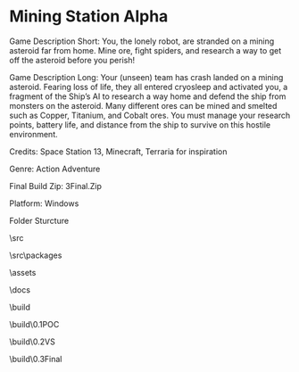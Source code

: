 # Mining Station Alpha

Game Description Short: You, the lonely robot, are stranded on a mining asteroid far from home. Mine ore, fight spiders, and research a way to get off the asteroid before you perish!

Game Description Long: Your (unseen) team has crash landed on a mining asteroid. Fearing loss of life, they all entered cryosleep and activated you, a fragment of the Ship’s AI to research a way home and defend the ship from monsters on the asteroid. Many different ores can be mined and smelted such as Copper, Titanium, and Cobalt ores. You must manage your research points, battery life, and distance from the ship to survive on this hostile environment. 

Credits: Space Station 13, Minecraft, Terraria for inspiration

Genre: Action Adventure

Final Build Zip: 3Final.Zip

Platform: Windows


Folder Sturcture

\src

\src\packages

\assets

\docs

\build

\build\0.1POC

\build\0.2VS

\build\0.3Final

